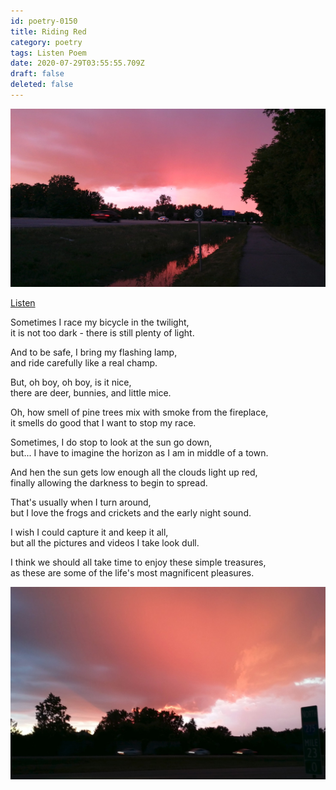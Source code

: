 ```yaml
---
id: poetry-0150
title: Riding Red
category: poetry
tags: Listen Poem
date: 2020-07-29T03:55:55.709Z
draft: false
deleted: false
---
```


![Illustration](image/poetry-0150-illustration.jpg)

[Listen](audio/poetry-0150.mp3)

Sometimes I race my bicycle in the twilight,<br>
it is not too dark - there is still plenty of light.

And to be safe, I bring my flashing lamp,<br>
and ride carefully like a real champ.

But, oh boy, oh boy, is it nice,<br>
there are deer, bunnies, and little mice.

Oh, how smell of pine trees mix with smoke from the fireplace,<br>
it smells do good that I want to stop my race.

Sometimes, I do stop to look at the sun go down,<br>
but... I have to imagine the horizon as I am in middle of a town.

And hen the sun gets low enough all the clouds light up red,<br>
finally allowing the darkness to begin to spread.

That's usually when I turn around,<br>
but I love the frogs and crickets and the early night sound.

I wish I could capture it and keep it all,<br>
but all the pictures and videos I take look dull.

I think we should all take time to enjoy these simple treasures,<br>
as these are some of the life's most magnificent pleasures.

![Shadows](image/poetry-0150-shadows.jpg)
